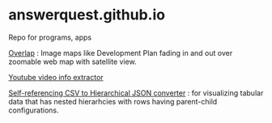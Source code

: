 # answerquest.github.io
Repo for programs, apps

[Overlap](overlap.html) : Image maps like Development Plan fading in and out over zoomable web map with satellite view.

[Youtube video info extractor](youtube-info-extractor.html)

[Self-referencing CSV to Hierarchical JSON converter](selfrefCSV_2_hierarchJSON.html) : for visualizing tabular data that has nested hierarhcies with rows having parent-child configurations.
